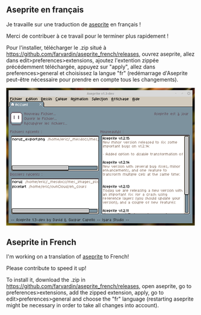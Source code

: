 

## Aseprite en français 

Je travaille sur une traduction de [aseprite](https://github.com/aseprite/aseprite) en français !

Merci de contribuer à ce travail pour le terminer plus rapidement !

Pour l'installer, télécharger le .zip situé à https://github.com/farvardin/aseprite_french/releases, ouvrez aseprite, allez dans edit>preferences>extensions, ajoutez l'extention zippée précédemment téléchargée, appuyez sur "apply", allez dans preferences>general et choisissez la langue "fr" (redémarrage d'Aseprite peut-être nécessaire pour prendre en compte tous les changements).

![](aseprite_fr.png)

## Aseprite in French 

I'm working on a translation of [aseprite](https://github.com/aseprite/aseprite) to French!

Please contribute to speed it up!

To install it, download the .zip in https://github.com/farvardin/aseprite_french/releases, open aseprite, go to preferences>extensions, add the zipped extension, apply, go to edit>preferences>general and choose the "fr" language (restarting aseprite might be necessary in order to take all changes into account). 

